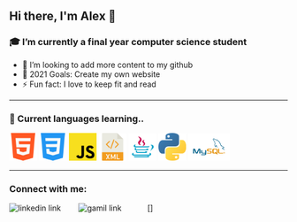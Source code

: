 ## Hi there, I'm Alex 👋

### 🎓  I’m currently a final year computer science student 

- 👯  I’m looking to add more content to my github 
- 🥅  2021 Goals: Create my own website 
- ⚡  Fun fact: I love to keep fit and read

---

### 📕 Current languages learning..

<p float="left">
<img src="images/html.png" height="50">
<img src="images/css.png" height="50">
<img src="images/js.png" height="50">
<img src="images/xml.png" height="50">
<img src="images/java.png" height="50">
<img src="images/python.png" height="50">
<img src="images/mysql.png" height="50">
</p>

---

### Connect with me:

[<img align="left" alt="linkedin link" height="30px" width="125px" src="https://img.shields.io/badge/LinkedIn-0077B5?style=for-the-badge&logo=linkedin&logoColor=white" />][linkedin]
[<img align="left" alt="gamil link" height="30px" width="125px" src="https://img.shields.io/badge/Gmail-D14836?style=for-the-badge&logo=gmail&logoColor=white" href="mailto:ajscottleicester@gmail.com" />]

<br />

[linkedin]: https://www.linkedin.com/in/ajscottleicester
[gmail]: https://www.linkedin.com/in/ajscottleicester
